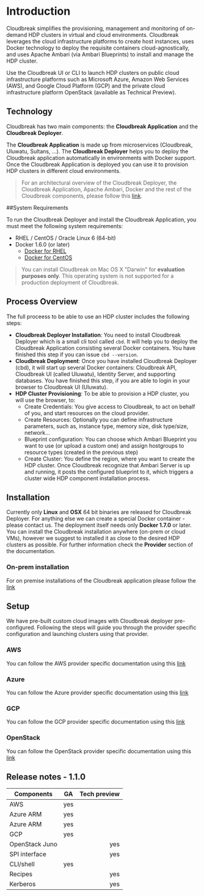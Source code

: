 # Introduction

Cloudbreak simplifies the provisioning, management and monitoring of on-demand HDP clusters in virtual and cloud environments. Cloudbreak leverages the cloud infrastructure platforms to create host instances, uses Docker technology to deploy the requisite containers cloud-agnostically, and uses Apache Ambari (via Ambari Blueprints) to install and manage the HDP cluster.

Use the Cloudbreak UI or CLI to launch HDP clusters on public cloud infrastructure platforms such as Microsoft Azure, Amazon Web Services (AWS), and Google Cloud Platform (GCP) and the private cloud infrastructure platform OpenStack (available as Technical Preview).

## Technology

Cloudbreak has two main components: the **Cloudbreak Application** and the **Cloudbreak Deployer**.

The **Cloudbreak Application** is made up from microservices (Cloudbreak, Uluwatu, Sultans, ...). The **Cloudbreak Deployer** helps you to deploy the Cloudbreak application automatically in environments with Docker support. Once the Cloudbreak Application is deployed you can use it to provision HDP clusters in different cloud environments.

> For an architectural overview of the Cloudbreak Deployer, the Cloudbreak Application, Apache Ambari, Docker and the rest of the Cloudbreak components, please follow this [link](technology.md).

##System Requirements

To run the Cloudbreak Deployer and install the Cloudbreak Application, you must meet the following system requirements:

 * RHEL / CentOS / Oracle Linux 6 (64-bit)
 * Docker 1.6.0 (or later)
    * [Docker for RHEL](http://docs.docker.com/engine/installation/rhel/)
    * [Docker for CentOS](https://docs.docker.com/installation/centos/)

> You can install Cloudbreak on Mac OS X "Darwin" for **evaluation purposes only**. This operating system is not supported for a production deployment of Cloudbreak.

## Process Overview

The full proceess to be able to use an HDP cluster includes the following steps:

 * **Cloudbreak Deployer Installation**: You need to install Cloudbreak Deployer which is a small cli tool called `cbd`. It will help you to deploy the Cloudbreak Application consisting several Docker containers. You have finished this step if you can issue `cbd --version`.
 * **Cloudbreak Deployment**: Once you have installed Cloudbreak Deployer (cbd), it will start up several Docker containers: Cloudbreak API, Cloudbreak UI (called Uluwatu), Identity Server, and supporting databases. You have finished this step, if you are able to login in your browser to Cloudbreak UI (Uluwatu).
 * **HDP Cluster Provisioning**: To be able to provision a HDP cluster, you will use the browser, to:
    * Create Credentials: You give access to Cloudbreak, to act on behalf of you, and start resources on the cloud provider.
    * Create Resources: Optionally you can define infrastructure parameters, such as, instance type, memory size, disk type/size, network...
    * Blueprint configuration: You can choose which Ambari Blueprint you want to use (or upload a custom one) and assign hostgroups to resource types (created in the previous step) 
    * Create Cluster: You define the region, where you want to create the HDP cluster. Once Cloudbreak recognize that Ambari Server is up and running, it posts the configured blueprint to it, which triggers a cluster wide HDP component installation process.

## Installation

Currently only **Linux** and **OSX** 64 bit binaries are released for Cloudbreak Deployer. For anything else we can create a special Docker container - please contact us. The deployment itself needs only **Docker 1.7.0** or later. You can install the Cloudbreak installation anywhere (on-prem or cloud VMs), however we suggest to installed it as close to the desired HDP clusters as possible. For further information check the **Provider** section of the documentation.

### On-prem installation

For on premise installations of the Cloudbreak application please follow the [link](onprem.md)

## Setup

We have pre-built custom cloud images with Cloudbreak deployer pre-configured. Following the steps will guide you through the provider specific configuration and launching clusters using that provider.

### AWS

You can follow the AWS provider specific documentation using this [link](aws.md)

### Azure

You can follow the Azure provider specific documentation using this [link](azure.md)

### GCP

You can follow the GCP provider specific documentation using this [link](gcp.md)

### OpenStack

You can follow the OpenStack provider specific documentation using this [link](openstack.md)


## Release notes - 1.1.0

| Components    | GA            | Tech preview  |
| ------------- |:-------------:| -----:|
| AWS   | yes |
| Azure ARM   | yes      |    |
| Azure ARM   | yes      |    |
| GCP  | yes      |    |
| OpenStack Juno   |       | yes   |
| SPI interface   |       | yes   |
| CLI/shell  |   yes    |    |
| Recipes  |       | yes   |
| Kerberos   |       | yes   |
